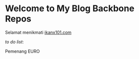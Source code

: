 # __Welcome to My Blog Backbone Repos__

Selamat menikmati [ikanx101.com](https://ikanx101.com/)

_to do list_:

Pemenang EURO